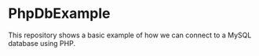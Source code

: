 # PhpDbExample
 This repository shows a basic example of how we can connect to a MySQL database using PHP.
